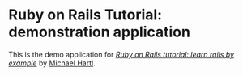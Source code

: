 # Ruby on Rails Tutorial: demonstration application

This is the demo application for [*Ruby on Rails tutorial: learn rails by example*](http://railstutorial.org) by [Michael Hartl](http://michaelhartl.com).